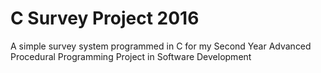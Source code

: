 # C Survey Project 2016

A simple survey system programmed in C for my Second Year Advanced Procedural Programming Project
in Software Development
